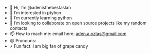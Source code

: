 - 👋 Hi, I’m @adenisthebestaslan
- 👀 I’m interested in ptyhon
- 🌱 I’m currently learning python
- 💞️ I’m looking to collaborate on open source projects like my random contacts
- 📫 How to reach me:  email here: aden.a.oztas@gmail.com
- 😄 Pronouns: 
- ⚡ Fun fact: i am big fan of grape candy

<!---
adenisthebestaslan/adenisthebestaslan is a ✨ special ✨ repository because its `README.md` (this file) appears on your GitHub profile.
You can click the Preview link to take a look at your changes.
--->

